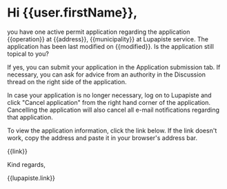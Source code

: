 # Hi {{user.firstName}},

you have one active permit application regarding the application {{operation}} at {{address}}, {{municipality}} at Lupapiste service. The application has been last modified on {{modified}}. Is the application still topical to you?

If yes, you can submit your application in the Application submission tab. If necessary, you can ask for advice from an authority in the Discussion thread on the right side of the application.

In case your application is no longer necessary, log on to Lupapiste and click "Cancel application" from the right hand corner of the application. Cancelling the application will also cancel all e-mail notifications regarding that application.

To view the application information, click the link below. If the link doesn't work, copy the address and paste it in your browser's address bar.

{{link}}

Kind regards,

{{lupapiste.link}}
